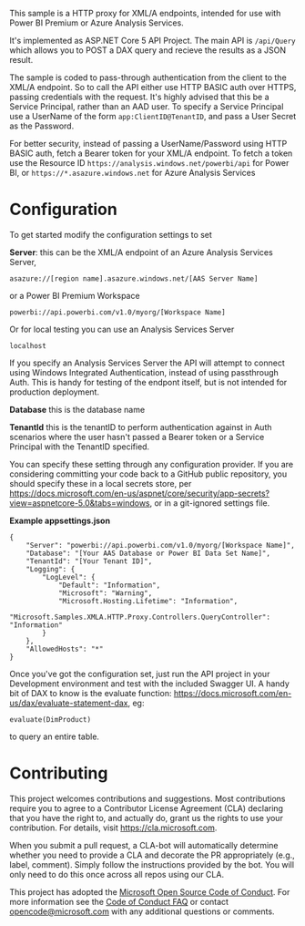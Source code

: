 
This sample is a HTTP proxy for XML/A endpoints, intended for use with Power BI Premium or Azure Analysis Services.

It's implemented as ASP.NET Core 5 API Project. The main API is `/api/Query` which allows you to POST a DAX query and recieve the results as a JSON result.

The sample is coded to pass-through authentication from the client to the XML/A endpoint.  So to call the API either use HTTP BASIC auth over HTTPS, passing credentials with the request.  It's highly advised that this be a Service Principal, rather than an AAD user.  To specify a Service Principal use a UserName of the form `app:ClientID@TenantID`, and pass a User Secret as the Password.

For better security, instead of passing a UserName/Password using HTTP BASIC auth, fetch a Bearer token for your XML/A endpoint.  To fetch a token use the Resource ID `https://analysis.windows.net/powerbi/api` for Power BI, or `https://*.asazure.windows.net` for Azure Analysis Services

# Configuration
To get started modify the configuration settings to set 

**Server**: this can be the XML/A endpoint of an Azure Analysis Services Server, 

`asazure://[region name].asazure.windows.net/[AAS Server Name]`

or a Power BI Premium Workspace

`powerbi://api.powerbi.com/v1.0/myorg/[Workspace Name]`

Or for local testing you can use an Analysis Services Server

`localhost`

If you specify an Analysis Services Server the API will attempt to connect using Windows Integrated Authentication, instead of using passthrough Auth.  This is handy for testing of the endpont itself, but is not intended for production deployment.

**Database**  this is the database name

**TenantId**  this is the tenantID to perform authentication against in Auth scenarios where the user hasn't passed a Bearer token or a Service Principal with the TenantID specified.

You can specify these setting through any configuration provider.  If you are considering committing your code back to a GitHub public repository, you should specify these in a local secrets store, per https://docs.microsoft.com/en-us/aspnet/core/security/app-secrets?view=aspnetcore-5.0&tabs=windows, or in a git-ignored settings file.

**Example appsettings.json**
```
{
    "Server": "powerbi://api.powerbi.com/v1.0/myorg/[Workspace Name]",
    "Database": "[Your AAS Database or Power BI Data Set Name]",
    "TenantId": "[Your Tenant ID]",
    "Logging": {
        "LogLevel": {
            "Default": "Information",
            "Microsoft": "Warning",
            "Microsoft.Hosting.Lifetime": "Information",
            "Microsoft.Samples.XMLA.HTTP.Proxy.Controllers.QueryController":  "Information"
        }
    },
    "AllowedHosts": "*"
}

```

Once you've got the configuration set, just run the API project in your Development environment and test with the included Swagger UI.  A handy bit of DAX to know is the evaluate function: https://docs.microsoft.com/en-us/dax/evaluate-statement-dax, eg:

`evaluate(DimProduct)`

to query an entire table.




# Contributing

This project welcomes contributions and suggestions.  Most contributions require you to agree to a
Contributor License Agreement (CLA) declaring that you have the right to, and actually do, grant us
the rights to use your contribution. For details, visit https://cla.microsoft.com.

When you submit a pull request, a CLA-bot will automatically determine whether you need to provide
a CLA and decorate the PR appropriately (e.g., label, comment). Simply follow the instructions
provided by the bot. You will only need to do this once across all repos using our CLA.

This project has adopted the [Microsoft Open Source Code of Conduct](https://opensource.microsoft.com/codeofconduct/).
For more information see the [Code of Conduct FAQ](https://opensource.microsoft.com/codeofconduct/faq/) or
contact [opencode@microsoft.com](mailto:opencode@microsoft.com) with any additional questions or comments.
